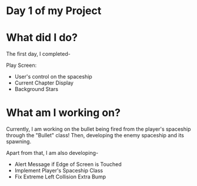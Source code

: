 # Day 1 of my Project


# What did I do?

The first day, I completed-

Play Screen:

* User's control on the spaceship
* Current Chapter Display
* Background Stars 

# What am I working on? 

Currently, I am working on the bullet being fired from the player's spaceship through the "Bullet" class! Then, developing the enemy spaceship and its spawning.

Apart from that, I am also developing-

* Alert Message if Edge of Screen is Touched
* Implement Player's Spaceship Class
* Fix Extreme Left Collision Extra Bump
